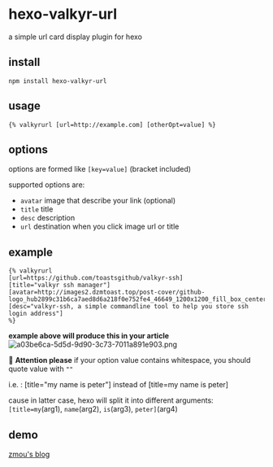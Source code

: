 # hexo-valkyr-url

a simple url card display plugin for hexo

## install

``` shell
npm install hexo-valkyr-url
```

## usage
`{% valkyrurl [url=http://example.com] [otherOpt=value] %}`

## options
options are formed like `[key=value]` (bracket included)

supported options are:
- `avatar` image that describe your link (optional)
- `title` title
- `desc` description
- `url` destination when you click image url or title

## example
```
{% valkyrurl
[url=https://github.com/toastsgithub/valkyr-ssh]
[title="valkyr ssh manager"]
[avatar=http://images2.dzmtoast.top/post-cover/github-logo_hub2899c31b6ca7aed8d6a218f0e752fe4_46649_1200x1200_fill_box_center_2.png]
[desc="valkyr-ssh, a simple commandline tool to help you store ssh login address"]
%}
```

**example above will produce this in your article**
![a03be6ca-5d5d-9d90-3c73-7011a891e903.png](http://images2.dzmtoast.top/blog-content/a03be6ca-5d5d-9d90-3c73-7011a891e903.png)


🚨 **Attention please**
if your option value contains whitespace, you should quote value with `""`

i.e. : [title="my name is peter"] instead of [title=my name is peter]

cause in latter case, hexo will split it into different arguments: `[title=my`(arg1), `name`(arg2), `is`(arg3), `peter]`(arg4)

## demo
[zmou's blog](https://blog.dzmtoast.top/about)